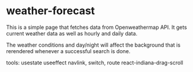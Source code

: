 # weather-forecast

This is a simple page that fetches data from Openweathermap API. It gets current weather data as well as hourly and daily data. 

The weather conditions and day/night will affect the background that is rerendered whenever a successful search is done.

tools:
usestate
useeffect
navlink, switch, route
react-indiana-drag-scroll
